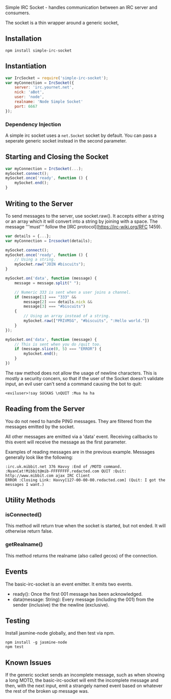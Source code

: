 Simple IRC Socket - handles communication between an IRC server and consumers.

The socket is a thin wrapper around a generic socket, 

## Installation ##

```
npm install simple-irc-socket
```

## Instantiation ##

```javascript
var IrcSocket = require('simple-irc-socket');
var myConnection = IrcSocket({
    server: 'irc.yournet.net',
    nick: 'aBot',
    user: 'node',
    realname: 'Node Simple Socket'
    port: 6667
});
```
### Dependency Injection ###

A simple irc socket uses a `net.Socket` socket by default. You can pass a
seperate generic socket instead in the second parameter.

## Starting and Closing the Socket ##

```javascript
var myConnection = IrcSocket(...);
mySocket.connect();
mySocket.once('ready', function () {
    mySocket.end();
}
```

## Writing to the Server ##
To send messages to the server, use socket.raw(). It accepts either a
string or an array which it will convert into a string by joining with
a space. The message '''must''' follow the 
[IRC protocol](https://irc-wiki.org/RFC 1459).

```javascript
var details = {...};
var myConnection = Ircsocket(details);

mySocket.connect();
mySocket.once('ready', function () {
    // Using a string.
    mySocket.raw("JOIN #biscuits");
}

mySocket.on('data', function (message) {
    message = message.split(" ");

    // Numeric 333 is sent when a user joins a channel.
    if (message[1] === "333" &&
        message[2] === details.nick &&
        message[3] === "#biscuits")
    {
        // Using an array instead of a string.
        mySocket.raw(["PRIVMSG", "#biscuits", ":Hello world."])
    }
});

mySocket.on('data', function (message) {
    // This is sent when you do /quit too.
    if (message.slice(0, 5) === "ERROR") {
        mySocket.end();
    }
})
```

The raw method does not allow the usage of newline characters. This is
mostly a security concern, so that if the user of the Socket doesn't
validate input, an evil user can't send a command causing the bot to quit:

```
<eviluser>!say SUCKAS \nQUIT :Mua ha ha
```

## Reading from the Server ##

You do not need to handle PING messages. They are filtered from the messages
emitted by the socket.

All other messages are emitted via a 'data' event. Receiving callbacks to this
event will receive the message as the first parameter.

Examples of reading messages are in the previous example. Messages generally
look like the following:

```
:irc.uk.mibbit.net 376 Havvy :End of /MOTD command.
:NyanCat!Mibbit@mib-FFFFFFFF.redacted.com QUIT :Quit: http://www.mibbit.com ajax IRC Client
ERROR :Closing Link: Havvy[127-00-00-00.redacted.com] (Quit: I got the messages I want.)
```

## Utility Methods ##

### isConnected() ###

This method will return true when the socket is started, but not ended. It
will otherwise return false.

### getRealname() ###

This method returns the realname (also called gecos) of the connection.

## Events ##

The basic-irc-socket is an event emitter. It emits two events.

+ ready(): Once the first 001 message has been acknowledged.
+ data(message: String): Every message (including the 001) from the
sender (inclusive) the the newline (exclusive).

## Testing ##

Install jasmine-node globally, and then test via npm.

```
npm install -g jasmine-node
npm test
```

## Known Issues ##

If the generic socket sends an incomplete message, such as when showing a
long MOTD, the basic-irc-socket will emit the incomplete message and then,
with the next input, emit a strangely named event based on whatever the rest
of the broken up message was.